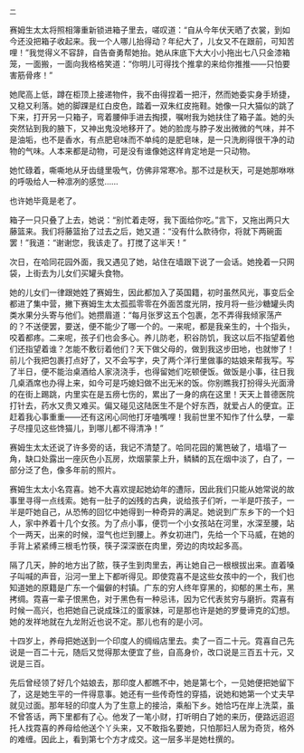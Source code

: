     二 

   赛姆生太太将照相簿重新锁进箱子里去，嗟叹道：“自从今年伏天晒了衣裳，到如今还没把箱子收起来。我一个人哪儿抬得动？年纪大了，儿女又不在跟前，可知苦哩！”我觉得义不容辞，自告奋勇帮她抬。她从床底下大大小小拖出七八只金漆箱笼，一面搬，一面向我格格笑道：“你明儿可得找个推拿的来给你推推——只怕要害筋骨疼！”

   她爬高上低，蹲在柜顶上接递物件，我不由得捏着一把汗，然而她委实身手矫捷，又稳又利落。她的脚踝是红白皮色，踏着一双朱红皮拖鞋。她像一只大猫似的跳了下来，打开另一只箱子，弯着腰伸手进去掏摸，嘱咐我为她扶住了箱子盖。她的头突然钻到我的腋下，又神出鬼没地移开了。她的脸庞与脖子发出微微的气味，并不是油垢，也不是香水，有点肥皂味而不单纯的是肥皂味，是一只洗刷得很干净的动物的气味。人本来都是动物，可是没有谁像她这样肯定地是一只动物。

   她忙碌着，嘶嘶地从牙齿缝里吸气，仿佛非常寒冷。那不过是秋天，可是她那咻咻的呼吸给人一种凛冽的感觉……

   也许她毕竟是老了。

   箱子一只只叠了上去，她说：“别忙着走呀，我下面给你吃。”言下，又拖出两只大藤篮来。我们将藤篮抬了过去之后，她又道：“没有什么款待你，将就下两碗面罢！”我道：“谢谢您，我该走了。打搅了这半天！”

   次日，在哈同花园外面，我又遇见了她，站住在墙跟下说了一会话。她挽着一只网袋，上街去为儿女们买罐头食物。

   她的儿女们一律跟她姓了赛姆生，因此都加入了英国籍，初时虽然风光，事变后全都进了集中营，撇下赛姆生太太孤孤零零在外面苦度光阴，按月将一些沙糖罐头肉类水果分头寄与他们。她攒眉道：“每月张罗这五个包裹，怎不弄得我倾家荡产的？不送便罢，要送，便不能少了哪一个的。一来呢，都是我亲生的，十个指头，咬着都疼。二来呢，孩子们也会多心。养儿防老，积谷防饥，我这以后不指望着他们还指望着谁？怎能不敷衍着他们？天下做父母的，做到我这步田地，也就惨了！前儿个我把包裹打点好了，又不会写字，央了两个洋行里做事的姑娘来帮我写。写了半日，便不能治桌酒给人家浇浇手，也得留她们吃顿便饭。做饭是小事，往日我几桌酒席也办得上来，如今可是巧媳妇做不出无米的饭。你别瞧我打扮得头光面滑的在街上踢跳，内里实在是五痨七伤的，累出了一身的病在这里！天天上普德医院打针去，药水又贵又难买。偏又碰见这陆医生不是个好东西，就爱占人的便宜。正赶着我心事重重——还有这闲心同他打牙嗑嘴哩！我前世里不知作了什么孽，一辈子尽撞见这些馋猫儿，到哪儿都不得清净！”

   赛姆生太太还说了许多旁的话，我记不清楚了。哈同花园的篱笆破了，墙塌了一角，缺口处露出一座灰色小瓦房，炊烟蒙蒙上升，鳞鳞的瓦在烟中淡了，白了，一部分泛了色，像多年前的照片。

   赛姆生太太小名霓喜。她不大喜欢提起她幼年的遭际，因此我们只能从她常说的故事里寻得一点线索。她有一肚子的凶残的古典，说给孩子们听，一半是吓孩子，一半是吓她自己，从恐怖的回忆中她得到一种奇异的满足。她说到广东乡下的一个妇人，家中养着十几个女孩。为了点小事，便罚一个小女孩站在河里，水深至腰，站个一两天，出来的时候，湿气也烂到腰上。养女初进门，先给一个下马威，在她的手背上紧紧缚三根毛竹筷，筷子深深嵌在肉里，旁边的肉坟起多高。

   隔了几天，肿的地方出了脓，筷子生到肉里去，再让她自己一根根拔出来。直着嗓子叫喊的声音，沿河一里上下都听得见。即使霓喜不是这些女孩中的一个，我们也知道她的原籍是广东一个偏僻的村镇。广东的穷人终年穿黑的，抑郁的黑土布，黑拷绸。霓喜一辈子恨黑色，对于黑色有一种忌讳，因为它代表贫穷与磨折。霓喜有时候一高兴，也把她自己说成珠江的蛋家妹，可是那也许是她的罗曼谛克的幻想。她的发祥地就在九龙附近也说不定。那儿也有的是小河。

   十四岁上，养母把她送到一个印度人的绸缎店里去。卖了一百二十元。霓喜自己先说是一百二十元，随后又觉得那太便宜了些，自高身价，改口说是三百五十元，又说是三百。

   先后曾经领了好几个姑娘去，那印度人都瞧不中，她是第七个，一见她便把她留下了，这是她生平的一件得意事。她还有一些传奇性的穿插，说她和她第一个丈夫早就见过面。那年轻的印度人为了生意上的接洽，乘船下乡。她恰巧在岸上洗菜，虽不曾答话，两下里都有了心。他发了一笔小财，打听明白了她的来历，便路远迢迢托人找霓喜的养母给他送个丫头来，又不敢指名要她，只怕那妇人居为奇货，格外的难缠。因此上，看到第七个方才成交。这一层多半是她杜撰的。

